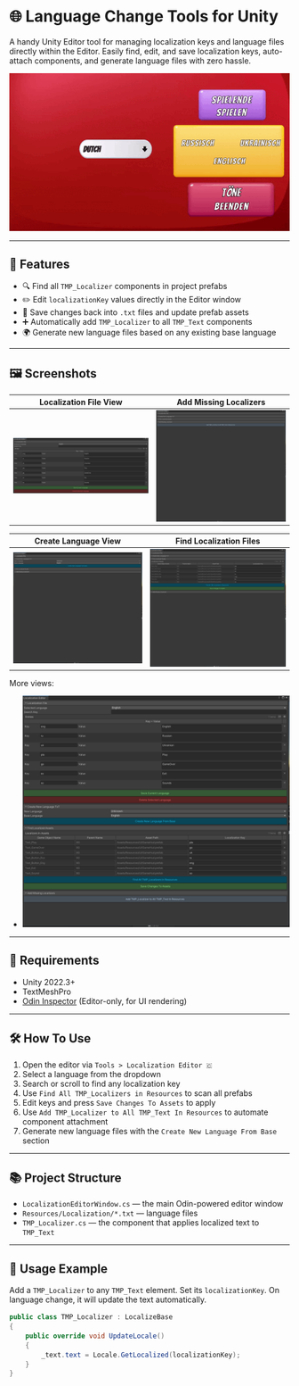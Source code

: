 # 🌐 Language Change Tools for Unity

A handy Unity Editor tool for managing localization keys and language files directly within the Editor. Easily find, edit, and save localization keys, auto-attach components, and generate language files with zero hassle.

![Demo](Gifs/Movie_003.gif)

---

## 🚀 Features

- 🔍 Find all `TMP_Localizer` components in project prefabs
- ✏️ Edit `localizationKey` values directly in the Editor window
- 📅 Save changes back into `.txt` files and update prefab assets
- ➕ Automatically add `TMP_Localizer` to all `TMP_Text` components
- 🌍 Generate new language files based on any existing base language

---

## 🖼️ Screenshots

| Localization File View | Add Missing Localizers |
|------------------------|------------------------|
| ![Main](Images/Localization_File.png) | ![Add](Images/Add_Missing_Localizer.png) |

| Create Language View | Find Localization Files |
|----------------------|----------------------|
| ![Create](Images/Create_New_Language.png) | ![Create](Images/Find_Localization_Files.png) |

More views:
- ![All Views](Images/All_Views.png)

---

## 📆 Requirements

- Unity 2022.3+
- TextMeshPro
- [Odin Inspector](https://odininspector.com/) (Editor-only, for UI rendering)

---

## 🛠️ How To Use

1. Open the editor via `Tools > Localization Editor 🇨`
2. Select a language from the dropdown
3. Search or scroll to find any localization key
4. Use `Find All TMP_Localizers in Resources` to scan all prefabs
5. Edit keys and press `Save Changes To Assets` to apply
6. Use `Add TMP_Localizer to All TMP_Text In Resources` to automate component attachment
7. Generate new language files with the `Create New Language From Base` section

---

## 📚 Project Structure

- `LocalizationEditorWindow.cs` — the main Odin-powered editor window
- `Resources/Localization/*.txt` — language files
- `TMP_Localizer.cs` — the component that applies localized text to `TMP_Text`

---

## 🔹 Usage Example

Add a `TMP_Localizer` to any `TMP_Text` element. Set its `localizationKey`.
On language change, it will update the text automatically.

```csharp
public class TMP_Localizer : LocalizeBase
{
    public override void UpdateLocale()
    {
        _text.text = Locale.GetLocalized(localizationKey);
    }
}
```
